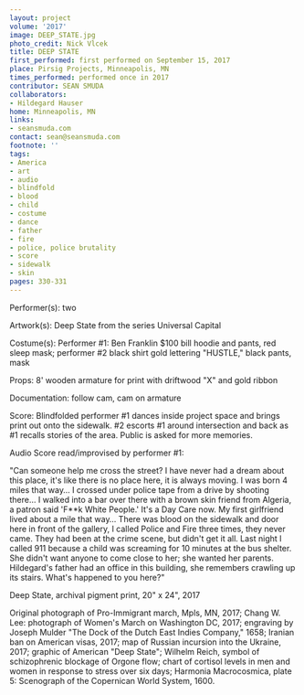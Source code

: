 ```yaml
---
layout: project
volume: '2017'
image: DEEP_STATE.jpg
photo_credit: Nick Vlcek
title: DEEP STATE
first_performed: first performed on September 15, 2017
place: Pirsig Projects, Minneapolis, MN
times_performed: performed once in 2017
contributor: SEAN SMUDA
collaborators:
- Hildegard Hauser
home: Minneapolis, MN
links:
- seansmuda.com
contact: sean@seansmuda.com
footnote: ''
tags:
- America
- art
- audio
- blindfold
- blood
- child
- costume
- dance
- father
- fire
- police, police brutality
- score
- sidewalk
- skin
pages: 330-331
---
```


Performer(s): two

Artwork(s): Deep State from the series Universal Capital

Costume(s): Performer #1: Ben Franklin $100 bill hoodie and pants, red sleep mask; performer #2 black shirt gold lettering "HUSTLE," black pants, mask

Props: 8' wooden armature for print with driftwood "X" and gold ribbon

Documentation: follow cam, cam on armature

Score: Blindfolded performer #1 dances inside project space and brings print out onto the sidewalk. #2 escorts #1 around intersection and back as #1 recalls stories of the area. Public is asked for more memories.

Audio Score read/improvised by performer #1:

"Can someone help me cross the street? I have never had a dream about this place, it's like there is no place here, it is always moving. I was born 4 miles that way… I crossed under police tape from a drive by shooting there… I walked into a bar over there with a brown skin friend from Algeria, a patron said 'F\*\*k White People.' It's a Day Care now. My first girlfriend lived about a mile that way… There was blood on the sidewalk and door here in front of the gallery, I called Police and Fire three times, they never came. They had been at the crime scene, but didn't get it all. Last night I called 911 because a child was screaming for 10 minutes at the bus shelter. She didn't want anyone to come close to her; she wanted her parents. Hildegard's father had an office in this building, she remembers crawling up its stairs. What's happened to you here?"

Deep State, archival pigment print, 20" x 24", 2017

Original photograph of Pro-Immigrant march, Mpls, MN, 2017; Chang W. Lee: photograph of Women's March on Washington DC, 2017; engraving by Joseph Mulder "The Dock of the Dutch East Indies Company," 1658; Iranian ban on American visas, 2017; map of Russian incursion into the Ukraine, 2017; graphic of American "Deep State"; Wilhelm Reich, symbol of schizophrenic blockage of Orgone flow; chart of cortisol levels in men and women in response to stress over six days; Harmonia Macrocosmica, plate 5: Scenograph of the Copernican World System, 1600.
